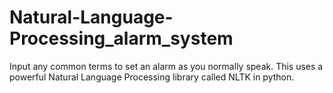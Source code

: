 # Natural-Language-Processing_alarm_system
Input any common terms to set an alarm as you normally speak. This uses a powerful Natural Language Processing library called NLTK in python.
